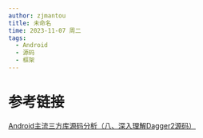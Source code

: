 ```yaml
---
author: zjmantou
title: 未命名
time: 2023-11-07 周二
tags:
  - Android
  - 源码
  - 框架
---
```



# 参考链接

[Android主流三方库源码分析（八、深入理解Dagger2源码）](https://juejin.cn/post/6844904074274570254)